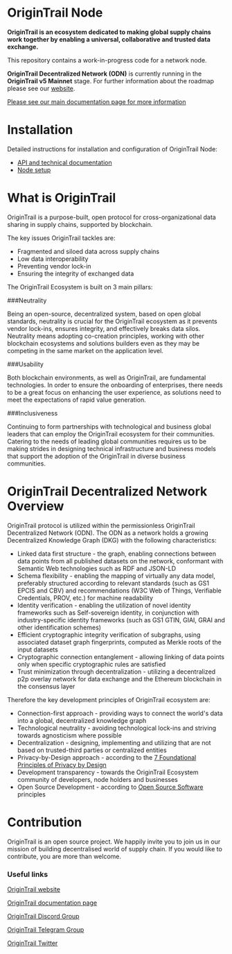 OriginTrail Node
================

[comment]: # (TODO: Insert badges for github builds)

__OriginTrail is an ecosystem dedicated to making global supply chains work together by enabling a universal, collaborative and trusted data exchange.__
 
This repository contains a work-in-progress code for a network node.

__OriginTrail Decentralized Network (ODN)__ is currently running in the __OriginTrail v5 Mainnet__ stage.
 For further information about the roadmap please see our [website](https://tech.origintrail.io/roadmap).

[Please see our main documentation page for more information](http://docs.origintrail.io)

Installation
=============

Detailed instructions for installation and configuration of OriginTrail Node:
 
 * [API and technical documentation](http://docs.origintrail.io)
 * [Node setup](http://tech.origintrail.io/node-setup) 
 
 
What is OriginTrail
=============
OriginTrail is a purpose-built, open protocol for cross-organizational data sharing in supply chains, supported by blockchain.

The key issues OriginTrail tackles are:

 * Fragmented and siloed data across supply chains
 * Low data interoperability
 * Preventing vendor lock-in
 * Ensuring the integrity of exchanged data


The OriginTrail Ecosystem is built on 3 main pillars:

 ###Neutrality

Being an open-source, decentralized system, based on open global standards, neutrality is crucial for the OriginTrail ecosystem as it prevents vendor lock-ins, ensures integrity, and effectively breaks data silos. Neutrality means adopting co-creation principles, working with other blockchain ecosystems and solutions builders even as they may be competing in the same market on the application level.

 ###Usability
 
Both blockchain environments, as well as OriginTrail, are fundamental technologies. In order to ensure the onboarding of enterprises, there needs to be a great focus on enhancing the user experience, as solutions need to meet the expectations of rapid value generation.

 ###Inclusiveness
 
Continuing to form partnerships with technological and business global leaders that can employ the OriginTrail ecosystem for their communities. Catering to the needs of leading global communities requires us to be making strides in designing technical infrastructure and business models that support the adoption of the OriginTrail in diverse business communities.


OriginTrail Decentralized Network Overview
=============
OriginTrail protocol is utilized within the permissionless OriginTrail Decentralized Network (ODN). The ODN as a network holds a growing Decentralized Knowledge Graph (DKG) with the following characteristics:

 * Linked data first structure - the graph, enabling connections between data points from all published datasets on the network, conformant with Semantic Web technologies such as RDF and JSON-LD
 * Schema flexibility - enabling the mapping of virtually any data model, preferably structured according to relevant standards (such as GS1 EPCIS and CBV) and recommendations (W3C Web of Things, Verifiable Credentials, PROV, etc.) for machine readability
 * Identity verification - enabling the utilization of novel identity frameworks such as Self-sovereign identity, in conjunction with industry-specific identity frameworks (such as GS1 GTIN, GIAI, GRAI and other identification schemes)
 * Efficient cryptographic integrity verification of subgraphs, using associated dataset graph fingerprints, computed as Merkle roots of the input datasets
 * Cryptographic connection entanglement - allowing linking of data points only when specific cryptographic rules are satisfied
 * Trust minimization through decentralization - utilizing a decentralized p2p overlay network for data exchange and the Ethereum blockchain in the consensus layer
 
 
Therefore the key development principles of OriginTrail ecosystem are:

 * Connection-first approach - providing ways to connect the world's data into a global, decentralized knowledge graph
 * Technological neutrality - avoiding technological lock-ins and striving towards agnosticism where possible
 * Decentralization - designing, implementing and utilizing that are not based on trusted-third parties or centralized entities
 * Privacy-by-Design approach - according to the [7 Foundational Principles of Privacy by Design](https://www.ipc.on.ca/wp-content/uploads/Resources/7foundationalprinciples.pdf)
 * Development transparency - towards the OriginTrail Ecosystem community of developers, node holders and businesses
 * Open Source Development - according to [Open Source Software](https://en.wikipedia.org/wiki/Open-source_model) principles
 
 
Contribution
============

OriginTrail is an open source project. We happily invite you to join us in our mission of building decentralised world of supply chain. If you would like to contribute, you are more than welcome. 


### Useful links


[OriginTrail website](https://origintrail.io)

[OriginTrail documentation page](http://docs.origintrail.io)

[OriginTrail Discord Group](https://discordapp.com/invite/FCgYk2S)

[OriginTrail Telegram Group](https://t.me/origintrail)

[OriginTrail Twitter](https://twitter.com/origin_trail)

